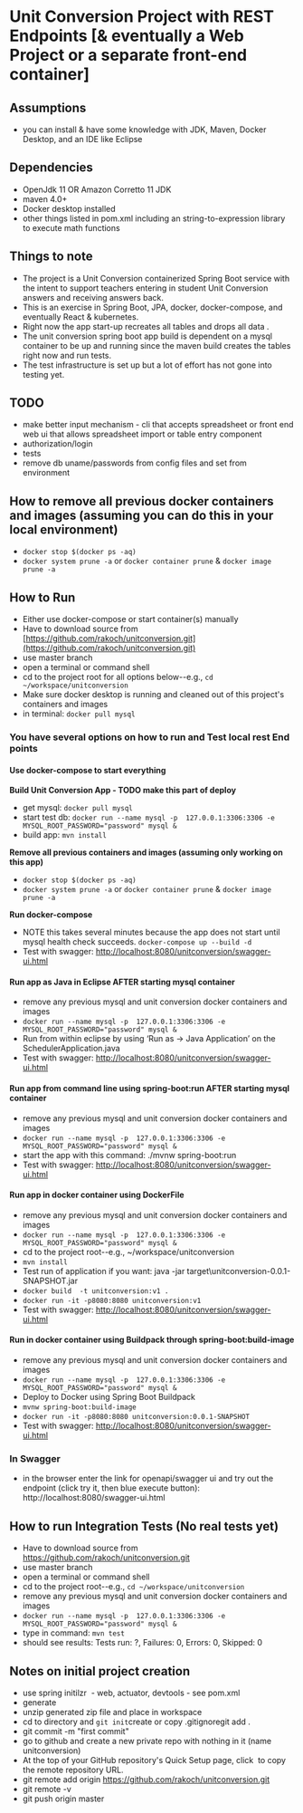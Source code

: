 # Unit Conversion Project with REST Endpoints [& eventually a Web Project or a separate front-end container]
## Assumptions
- you can install & have some knowledge with JDK, Maven, Docker Desktop, and an IDE like Eclipse

## Dependencies
- OpenJdk 11 OR Amazon Corretto 11 JDK
- maven 4.0+
- Docker desktop installed 
- other things listed in pom.xml including an string-to-expression library to execute math functions

## Things to note
- The project is a Unit Conversion containerized Spring Boot service with the intent to support teachers entering in student Unit Conversion answers and receiving answers back.
- This is an exercise in Spring Boot, JPA, docker, docker-compose, and eventually React & kubernetes.
- Right now the app start-up recreates all tables and drops all data .
- The unit conversion spring boot app build is dependent on a mysql container to be up and running since the maven build creates the tables right now and run tests.
- The test infrastructure is set up but a lot of effort has not gone into testing yet.


## TODO
- make better input mechanism - cli that accepts spreadsheet or front end web ui that allows spreadsheet import or table entry component
- authorization/login
- tests
- remove db uname/passwords from config files and set from environment

## How to remove all previous docker containers and images (assuming you can do this in your local environment)
- `docker stop $(docker ps -aq)`
- `docker system prune -a` or `docker container prune` & `docker image prune -a`


## How to Run
- Either use docker-compose or start container(s) manually
- Have to download source from [https://github.com/rakoch/unitconversion.git](https://github.com/rakoch/unitconversion.git)
- use master branch
- open a terminal or command shell
- cd to the project root for all options below--e.g., `cd ~/workspace/unitconversion`
- Make sure docker desktop is running and cleaned out of this project's containers and images
- in terminal:  `docker pull mysql`

### You have several options on how to run and Test local rest End points
#### Use docker-compose to start everything 
<b>Build Unit Conversion App - TODO make this part of deploy</b>

- get mysql: `docker pull mysql`
- start test db: `docker run --name mysql -p  127.0.0.1:3306:3306 -e MYSQL_ROOT_PASSWORD="password" mysql &`
- build app: `mvn install`

<b>Remove all previous containers and images (assuming only working on this app)</b>

- `docker stop $(docker ps -aq)`
- `docker system prune -a` or `docker container prune` & `docker image prune -a`

<b>Run docker-compose</b>

- NOTE this takes several minutes because the app does not start until mysql health check succeeds.
 `docker-compose up --build -d`
- Test with swagger: [http://localhost:8080/unitconversion/swagger-ui.html](http://localhost:8080/unitconversion/swagger-ui.html)

#### Run app as Java in Eclipse AFTER starting mysql container
- remove any previous mysql and unit conversion docker containers and images
- `docker run --name mysql -p  127.0.0.1:3306:3306 -e MYSQL_ROOT_PASSWORD="password" mysql &`
- Run from within eclipse by using ‘Run as -> Java Application’ on the SchedulerApplication.java
- Test with swagger: [http://localhost:8080/unitconversion/swagger-ui.html](http://localhost:8080/unitconversion/swagger-ui.html)

#### Run app from command line using spring-boot:run AFTER starting mysql container
- remove any previous mysql and unit conversion docker containers and images
- `docker run --name mysql -p  127.0.0.1:3306:3306 -e MYSQL_ROOT_PASSWORD="password" mysql &`
- start the app with this command: ./mvnw spring-boot:run
- Test with swagger: [http://localhost:8080/unitconversion/swagger-ui.html](http://localhost:8080/unitconversion/swagger-ui.html)

#### Run app in docker container using DockerFile
- remove any previous mysql and unit conversion docker containers and images
- `docker run --name mysql -p  127.0.0.1:3306:3306 -e MYSQL_ROOT_PASSWORD="password" mysql &`
- cd to the project root--e.g., ~/workspace/unitconversion
- `mvn install`
- Test run of application if you want: java -jar target\unitconversion-0.0.1-SNAPSHOT.jar
- `docker build  -t unitconversion:v1 .`
- `docker run -it -p8080:8080 unitconversion:v1`
- Test with swagger: [http://localhost:8080/unitconversion/swagger-ui.html](http://localhost:8080/unitconversion/swagger-ui.html)

#### Run in docker container using Buildpack through spring-boot:build-image
- remove any previous mysql and unit conversion docker containers and images
- `docker run --name mysql -p  127.0.0.1:3306:3306 -e MYSQL_ROOT_PASSWORD="password" mysql &`
- Deploy to Docker using Spring Boot Buildpack
- `mvnw spring-boot:build-image`
- `docker run -it -p8080:8080 unitconversion:0.0.1-SNAPSHOT`
- Test with swagger: [http://localhost:8080/unitconversion/swagger-ui.html](http://localhost:8080/unitconversion/swagger-ui.html)



### In Swagger
- in the browser enter the link for openapi/swagger ui and try out the endpoint (click try it, then blue execute button): http://localhost:8080/swagger-ui.html

## How to run Integration Tests (No real tests yet)
- Have to download source from https://github.com/rakoch/unitconversion.git
- use master branch
- open a terminal or command shell
- cd to the project root--e.g., `cd ~/workspace/unitconversion`
- remove any previous mysql and unit conversion docker containers and images
- `docker run --name mysql -p  127.0.0.1:3306:3306 -e MYSQL_ROOT_PASSWORD="password" mysql &`
- type in command: `mvn test`
- should see results: Tests run: ?, Failures: 0, Errors: 0, Skipped: 0

## Notes on initial project creation
- use spring initilzr  - web, actuator, devtools - see pom.xml
- generate
- unzip generated zip file and place in workspace
- cd to directory and `git init`create or copy .gitignoregit add .
- git commit -m "first commit"
- go to github and create a new private repo with nothing in it (name unitconversion)
- At the top of your GitHub repository's Quick Setup page, click  to copy the remote repository URL.
- git remote add origin https://github.com/rakoch/unitconversion.git
- git remote -v
- git push origin master

